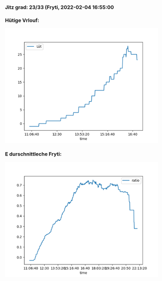 ### Jitz grad: 23/33 (Fryti, 2022-02-04 16:55:00

### Hütige Vrlouf:
![Graph](Today.png)

### E durschnittleche Fryti:
![Graph](Fryti.png)